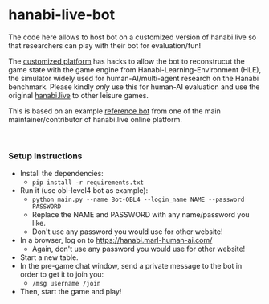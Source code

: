 # hanabi-live-bot

The code here allows to host bot on a customized version of hanabi.live
so that researchers can play with their bot for evaluation/fun!

The [customized platform](https://hanabi.marl-human-ai.com/) has
hacks to allow the bot to reconstrucut the game state with the game
engine from Hanabi-Learning-Environment (HLE), the simulator widely
used for human-AI/multi-agent research on the Hanabi benchmark.
Please kindly *only* use this for human-AI evaluation and use the
original [hanabi.live]( https://hanab.live/) to other leisure games.

This is based on an example [reference
bot](https://github.com/Zamiell/hanabi-live-bot) from one of the main
maintainer/contributor of hanabi.live online platform.

<br />

### Setup Instructions

* Install the dependencies:
  * `pip install -r requirements.txt`
* Run it (use obl-level4 bot as example):
  * `python main.py --name Bot-OBL4 --login_name NAME --password PASSWORD`
  * Replace the NAME and PASSWORD with any name/password you like.
  * Don't use any password you would use for other website!
* In a browser, log on to https://hanabi.marl-human-ai.com/
  * Again, don't use any password you would use for other website!
* Start a new table.
* In the pre-game chat window, send a private message to the bot in order to get it to join you:
  * `/msg username /join`
* Then, start the game and play!
